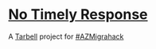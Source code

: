 # [No Timely Response](http://notr.s3-us-west-2.amazonaws.com/index.html)
A [Tarbell](http://www.tarbell.io/) project for [#AZMigrahack](http://justicejournalism.org/events/arizona-migrahack/)
